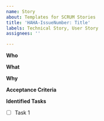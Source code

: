 ```yaml
---
name: Story
about: Templates for SCRUM Stories
title: 'HAHA-IssueNumber: Title'
labels: Technical Story, User Story
assignees: ''

---
```


**Who**

**What**

**Why**

**Acceptance Criteria**

**Identified Tasks**

- [ ] Task 1
